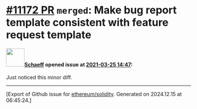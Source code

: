 # [\#11172 PR](https://github.com/ethereum/solidity/pull/11172) `merged`: Make bug report template consistent with feature request template

#### <img src="https://avatars.githubusercontent.com/u/7441798?u=c360f7e32713bea05da705d9edb5a957ec15820a&v=4" width="50">[Schaeff](https://github.com/Schaeff) opened issue at [2021-03-25 14:47](https://github.com/ethereum/solidity/pull/11172):

Just noticed this minor diff.




-------------------------------------------------------------------------------



[Export of Github issue for [ethereum/solidity](https://github.com/ethereum/solidity). Generated on 2024.12.15 at 06:45:24.]
